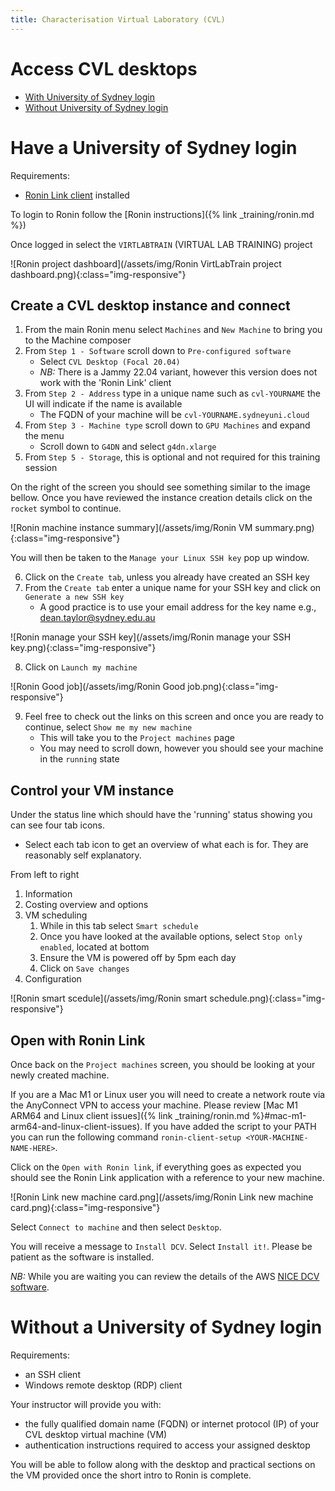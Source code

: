 ```yaml
---
title: Characterisation Virtual Laboratory (CVL)
---
```


# Access CVL desktops

* [With University of Sydney login](#have-a-university-of-sydney-login)
* [Without University of Sydney login](#without-a-university-of-sydney-login)

# Have a University of Sydney login

Requirements:
* [Ronin Link client](https://blog.ronin.cloud/ronin-link/) installed 

To login to Ronin follow the [Ronin instructions]({% link _training/ronin.md %})

Once logged in select the `VIRTLABTRAIN` (VIRTUAL LAB TRAINING) project

![Ronin project dashboard](/assets/img/Ronin VirtLabTrain project dashboard.png){:class="img-responsive"}

## Create a CVL desktop instance and connect

1. From the main Ronin menu select `Machines` and `New Machine` to bring you to the Machine composer
2. From `Step 1 - Software` scroll down to `Pre-configured software`
   * Select `CVL Desktop (Focal 20.04)`
   * *NB:* There is a Jammy 22.04 variant, however this version does not work with the 'Ronin Link' client
3. From `Step 2 - Address` type in a unique name such as `cvl-YOURNAME` the UI will indicate if the name is available
   * The FQDN of your machine will be `cvl-YOURNAME.sydneyuni.cloud`
4. From `Step 3 - Machine type` scroll down to `GPU Machines` and expand the menu
   * Scroll down to `G4DN` and select `g4dn.xlarge`
5. From `Step 5 - Storage`, this is optional and not required for this training session

On the right of the screen you should see something similar to the image bellow. Once you have reviewed the
instance creation details click on the `rocket` symbol to continue.

![Ronin machine instance summary](/assets/img/Ronin VM summary.png){:class="img-responsive"}

You will then be taken to the `Manage your Linux SSH key` pop up window.

6. Click on the `Create tab`, unless you already have created an SSH key
7. From the `Create tab` enter a unique name for your SSH key and click on `Generate a new SSH key`
   * A good practice is to use your email address for the key name e.g., dean.taylor@sydney.edu.au

![Ronin manage your SSH key](/assets/img/Ronin manage your SSH key.png){:class="img-responsive"}

8. Click on `Launch my machine`

![Ronin Good job](/assets/img/Ronin Good job.png){:class="img-responsive"}

9. Feel free to check out the links on this screen and once you are ready to continue, select `Show me my new machine`
   * This will take you to the `Project machines` page
   * You may need to scroll down, however you should see your machine in the `running` state

## Control your VM instance

Under the status line which should have the 'running' status showing you can see four tab icons.
* Select each tab icon to get an overview of what each is for. They are reasonably self explanatory.

From left to right
1. Information
2. Costing overview and options
3. VM scheduling
   1. While in this tab select `Smart schedule`
   2. Once you have looked at the available options, select `Stop only enabled`, located at bottom
   3. Ensure the VM is powered off by 5pm each day 
   4. Click on `Save changes`
4. Configuration

![Ronin smart scedule](/assets/img/Ronin smart schedule.png){:class="img-responsive"}

## Open with Ronin Link

Once back on the `Project machines` screen, you should be looking at your newly created machine.

If you are a Mac M1 or Linux user you will need to create a network route via the AnyConnect VPN to access your machine.
Please review [Mac M1 ARM64 and Linux client issues]({% link _training/ronin.md %}#mac-m1-arm64-and-linux-client-issues).
If you have added the script to your PATH you can run the following command `ronin-client-setup <YOUR-MACHINE-NAME-HERE>`.

Click on the `Open with Ronin link`, if everything goes as expected you should see the Ronin Link application with a reference to your new machine.

![Ronin Link new machine card.png](/assets/img/Ronin Link new machine card.png){:class="img-responsive"}

Select `Connect to machine` and then select `Desktop`.

You will receive a message to `Install DCV`. Select `Install it!`. Please be patient as the software is installed.

*NB:* While you are waiting you can review the details of the AWS [NICE DCV software](https://aws.amazon.com/hpc/dcv/).

# Without a University of Sydney login

Requirements:
* an SSH client
* Windows remote desktop (RDP) client

Your instructor will provide you with:
* the fully qualified domain name (FQDN) or internet protocol (IP) of your CVL desktop virtual machine (VM)
* authentication instructions required to access your assigned desktop

You will be able to follow along with the desktop and practical sections on the VM provided once the short intro
to Ronin is complete.
